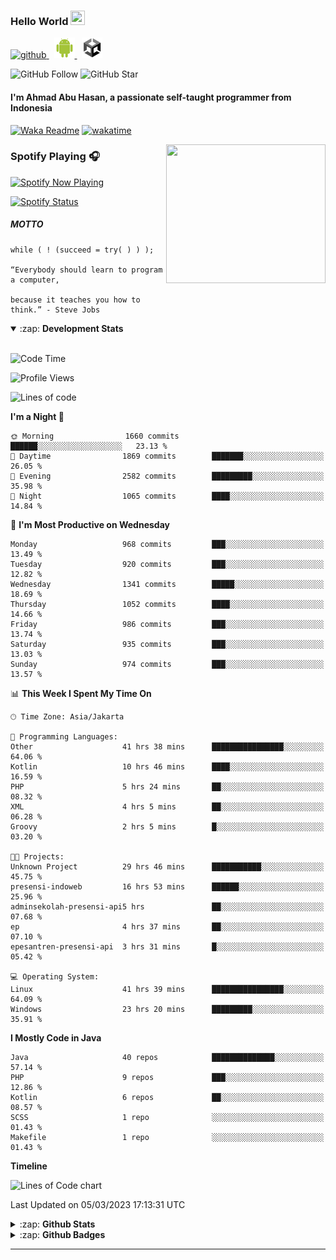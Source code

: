 ### Hello World <img src="https://github.com/eby8zevin/eby8zevin/blob/main/assets/Hi.gif"  width="23" height="23">

<p align="left">
  <a href="https://github.com/eby8zevin" target="_blank">
    <img src="https://github.com/eby8zevin/eby8zevin/blob/main/assets/GitHub.png" alt="github" width="33" height="33"/>
  </a>
  &nbsp;
  <a href="https://github.com/eby8zevin/QRBarcode" target="_blank">
    <img src="https://raw.githubusercontent.com/devicons/devicon/master/icons/android/android-plain.svg" alt="android" width="33" height="33"/>
  </a>
  &nbsp;
  <a href="https://github.com/eby8zevin/unity-ARMarker" target="_blank">
    <img src="https://raw.githubusercontent.com/devicons/devicon/master/icons/unity/unity-original.svg" alt="unity" width="33" height="33"/>
  </a>
</p>

![GitHub Follow](https://img.shields.io/github/followers/eby8zevin.svg?style=social&label=Follow)
![GitHub Star](https://img.shields.io/github/stars/eby8zevin?affiliations=OWNER%2CCOLLABORATOR&style=social&label=Star)

#### I'm Ahmad Abu Hasan, a passionate self-taught programmer from Indonesia

[![Waka Readme](https://github.com/eby8zevin/eby8zevin/actions/workflows/anmol098.yml/badge.svg)](https://github.com/eby8zevin/eby8zevin/actions/workflows/anmol098.yml)
[![wakatime](https://wakatime.com/badge/user/bbcd646f-1daf-4865-a20e-46d4c803e6f8.svg)](https://wakatime.com/@bbcd646f-1daf-4865-a20e-46d4c803e6f8)

<img src="https://github.com/eby8zevin/eby8zevin/blob/main/assets/Octocat.png" width="255" height="222" align='right'>

### Spotify Playing 🎧

[<img src="https://spotify-now-playing-ahmadabuhasan.vercel.app/api/spotify-playing" alt="Spotify Now Playing" width="350" />](https://open.spotify.com/user/gr3y7pr12w9ol2dy2ccdb10e7)

[<img src="https://readme-spotify-status-ahmadabuhasan.vercel.app/api/run-spotify-status" alt="Spotify Status" width="350" />](https://open.spotify.com/user/gr3y7pr12w9ol2dy2ccdb10e7)

##### MOTTO

```
while ( ! (succeed = try( ) ) );

“Everybody should learn to program a computer,

because it teaches you how to think.” - Steve Jobs
```

<details open>
  <summary> :zap: <b>Development Stats</b> </summary>
<br/>

<!--START_SECTION:waka-->
![Code Time](http://img.shields.io/badge/Code%20Time-2%2C861%20hrs%2041%20mins-blue)

![Profile Views](http://img.shields.io/badge/Profile%20Views-11-blue)

![Lines of code](https://img.shields.io/badge/From%20Hello%20World%20I%27ve%20Written-1.2%20million%20lines%20of%20code-blue)

**I'm a Night 🦉** 

```text
🌞 Morning                1660 commits        ██████░░░░░░░░░░░░░░░░░░░   23.13 % 
🌆 Daytime                1869 commits        ███████░░░░░░░░░░░░░░░░░░   26.05 % 
🌃 Evening                2582 commits        █████████░░░░░░░░░░░░░░░░   35.98 % 
🌙 Night                  1065 commits        ████░░░░░░░░░░░░░░░░░░░░░   14.84 % 
```
📅 **I'm Most Productive on Wednesday** 

```text
Monday                   968 commits         ███░░░░░░░░░░░░░░░░░░░░░░   13.49 % 
Tuesday                  920 commits         ███░░░░░░░░░░░░░░░░░░░░░░   12.82 % 
Wednesday                1341 commits        █████░░░░░░░░░░░░░░░░░░░░   18.69 % 
Thursday                 1052 commits        ████░░░░░░░░░░░░░░░░░░░░░   14.66 % 
Friday                   986 commits         ███░░░░░░░░░░░░░░░░░░░░░░   13.74 % 
Saturday                 935 commits         ███░░░░░░░░░░░░░░░░░░░░░░   13.03 % 
Sunday                   974 commits         ███░░░░░░░░░░░░░░░░░░░░░░   13.57 % 
```


📊 **This Week I Spent My Time On** 

```text
🕑︎ Time Zone: Asia/Jakarta

💬 Programming Languages: 
Other                    41 hrs 38 mins      ████████████████░░░░░░░░░   64.06 % 
Kotlin                   10 hrs 46 mins      ████░░░░░░░░░░░░░░░░░░░░░   16.59 % 
PHP                      5 hrs 24 mins       ██░░░░░░░░░░░░░░░░░░░░░░░   08.32 % 
XML                      4 hrs 5 mins        ██░░░░░░░░░░░░░░░░░░░░░░░   06.28 % 
Groovy                   2 hrs 5 mins        █░░░░░░░░░░░░░░░░░░░░░░░░   03.20 % 

🐱‍💻 Projects: 
Unknown Project          29 hrs 46 mins      ███████████░░░░░░░░░░░░░░   45.75 % 
presensi-indoweb         16 hrs 53 mins      ██████░░░░░░░░░░░░░░░░░░░   25.96 % 
adminsekolah-presensi-api5 hrs               ██░░░░░░░░░░░░░░░░░░░░░░░   07.68 % 
ep                       4 hrs 37 mins       ██░░░░░░░░░░░░░░░░░░░░░░░   07.10 % 
epesantren-presensi-api  3 hrs 31 mins       █░░░░░░░░░░░░░░░░░░░░░░░░   05.42 % 

💻 Operating System: 
Linux                    41 hrs 39 mins      ████████████████░░░░░░░░░   64.09 % 
Windows                  23 hrs 20 mins      █████████░░░░░░░░░░░░░░░░   35.91 % 
```

**I Mostly Code in Java** 

```text
Java                     40 repos            ██████████████░░░░░░░░░░░   57.14 % 
PHP                      9 repos             ███░░░░░░░░░░░░░░░░░░░░░░   12.86 % 
Kotlin                   6 repos             ██░░░░░░░░░░░░░░░░░░░░░░░   08.57 % 
SCSS                     1 repo              ░░░░░░░░░░░░░░░░░░░░░░░░░   01.43 % 
Makefile                 1 repo              ░░░░░░░░░░░░░░░░░░░░░░░░░   01.43 % 
```



**Timeline**

![Lines of Code chart](https://raw.githubusercontent.com/eby8zevin/eby8zevin/main/assets/bar_graph.png)


 Last Updated on 05/03/2023 17:13:31 UTC
<!--END_SECTION:waka-->

</details>

<details>
  <summary> :zap: <b>Github Stats</b> </summary>
<p align="center">:heart:</p>
<p align="center"><a href="https://github.com/eby8zevin">
  <img src="https://github-readme-stats.vercel.app/api?username=eby8zevin&show_icons=true&theme=dark&line_height=20">
  <img src="https://github-readme-stats.vercel.app/api/top-langs/?username=eby8zevin&layout=compact&theme=dark">
</a></p>
<p align="center">
  <a href="https://github.com/eby8zevin">
    <img src="https://github-readme-streak-stats.herokuapp.com/?user=eby8zevin&theme=dark"/>
  </a>
</p>
</details>

<details>
  <summary> :zap: <b>Github Badges</b> </summary>
  <br>
  <a href='https://archiveprogram.github.com/'><img src='https://raw.githubusercontent.com/acervenky/animated-github-badges/master/assets/acbadge.gif' width='40' height='40'></a> 
  <a href='https://docs.github.com/en/developers'><img src='https://raw.githubusercontent.com/acervenky/animated-github-badges/master/assets/devbadge.gif' width='40' height='40'></a> 
  <a href='https://github.com/pricing'><img src='https://raw.githubusercontent.com/acervenky/animated-github-badges/master/assets/pro.gif' width='40' height='40'></a> 
  <a href='https://stars.github.com/'><img src='https://raw.githubusercontent.com/acervenky/animated-github-badges/master/assets/starbadge.gif' width='35' height='35'></a> 
  <a href='https://docs.github.com/en/github/supporting-the-open-source-community-with-github-sponsors'><img src='https://raw.githubusercontent.com/acervenky/animated-github-badges/master/assets/sponsorbadge.gif' width='35' height='35'></a>
</details>

---
